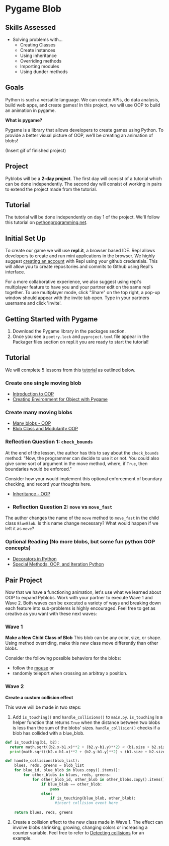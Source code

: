 # Pygame Blob

## Skills Assessed
- Solving problems with… 
    - Creating Classes
    - Create instances 
    - Using inheritance
    - Overriding methods 
    - Importing modules 
    - Using dunder methods

## Goals
Python is such a versatile language. We can create APIs, do data analysis, build web apps, and create games! In this project, we will use OOP to build an animation in pygame. 

**What is pygame?**

Pygame is a library that allows developers to create games using Python.
To provide a better visual picture of OOP, we’ll be creating an animation of blobs! 

(Insert gif of finished project)


## Project

Pyblobs will be a **2-day project**. The first day will consist of a tutorial which can be done independently. The second day will consist of working in pairs to extend the project made from the tutorial.


## Tutorial

The tutorial will be done independently on day 1 of the project. We'll follow this tutorial on [pythonprogramming.net](https://pythonprogramming.net/object-oriented-programming-introduction-intermediate-python-tutorial/). 


## Initial Set Up

To create our game we will use **repl.it**, a browser based IDE. Repl allows developers to create and run mini applications in the browser. We highly suggest [creating an account](https://repl.it/signup) with Repl using your github credentials. This will allow you to create repositories and commits to Github using Repl's interface. 

For a more collaborative experience, we also suggest using repl's multiplayer feature to have you and your partner edit on the same repl together. To use multiplayer mode, click "Share" on the top right, a pop-up window should appear with the invite tab open. Type in your partners username and click 'invite'. 


## Getting Started with Pygame 

1) Download the Pygame library in the packages section. 
2) Once you see a `poetry.lock` and `pyproject.toml` file appear in the Packager files section on repl.it you are ready to start the tutorial!

## Tutorial
We will complete 5 lessons from this [tutorial](https://pythonprogramming.net/object-oriented-programming-introduction-intermediate-python-tutorial/) as outlined below.

### Create one single moving blob
- [Introduction to OOP](https://pythonprogramming.net/object-oriented-programming-introduction-intermediate-python-tutorial/)
- [Creating Environment for Object with Pygame](https://pythonprogramming.net/creating-pygame-environment-intermediate-python-tutorial/)

### Create many moving blobs
- [Many blobs - OOP](https://pythonprogramming.net/many-blob-objects-intermediate-python-tutorial/)
- [Blob Class and Modularity OOP](https://pythonprogramming.net/class-object-modularity-intermediate-python-tutorial/)

### Reflection Question 1: `check_bounds`
At the end of the lesson, the author has this to say about the `check_bounds` method: "Now, the programmer can decide to use it or not. You could also give some sort of argument in the move method, where, if `True`, then boundaries would be enforced."

Consider how your would implement this optional enforcement of boundary checking, and record your thoughts here.

- [Inheritance - OOP](https://pythonprogramming.net/inheritance-object-oriented-programming-intermediate-python-tutorial/)

- ### Reflection Question 2: `move` vs `move_fast`

The author changes the name of the `move` method to `move_fast` in the child class `BlueBlob`. Is this name change necessary? What would happen if we left it as `move`?


### Optional Reading (No more blobs, but some fun python OOP concepts)
- [Decorators in Python](https://pythonprogramming.net/decorators-intermediate-python-tutorial/) 
- [Special Methods, OOP, and Iteration Python](https://pythonprogramming.net/special-methods-iteration-intermediate-python-tutorial/)

## Pair Project

Now that we have a functioning animation, let's use what we learned about OOP to expand Pyblobs. Work with your partner to execute Wave 1 and Wave 2. Both waves can be executed a variety of ways and breaking down each feature into sub-problems is highly encouraged. Feel free to get as creative as you want with these next waves:

### Wave 1

**Make a New Child Class of Blob** This blob can be any color, size, or shape. Using method overriding, make this new class move differently than other blobs. 

Consider the following possible behaviors for the blobs: 
 
 - follow the [mouse](https://www.pygame.org/docs/ref/mouse.html#pygame.mouse.get_pos) or
 - randomly teleport when crossing an arbitray x position.

### Wave 2
**Create a custom collision effect** 

This wave will be made in two steps: 

1) Add `is_touching()` and `handle_collisions()` to `main.py`. `is_touching` is a helper function that returns `True` when the distance between two blobs is less than the sum of the blobs' sizes. `handle_collision()` checks if a blob has collided with a blue_blob. 

``` Python
def is_touching(b1, b2):
  return math.sqrt((b2.x-b1.x)**2 + (b2.y-b1.y)**2) < (b1.size + b2.size)
  print(math.sqrt((b2.x-b1.x)**2 + (b2.y-b1.y)**2) < (b1.size + b2.size))

def handle_collisions(blob_list):
    blues, reds, greens = blob_list
    for blue_id, blue_blob in blues.copy().items():
        for other_blobs in blues, reds, greens:
            for other_blob_id, other_blob in other_blobs.copy().items():
                if blue_blob == other_blob:
                    pass
                else:
                    if is_touching(blue_blob, other_blob):
                      #insert collision event here
                            
    return blues, reds, greens
```

2) Create a collision effect to the new class made in Wave 1. The effect can involve blobs shrinking, growing, changing colors or increasing a counter variable. Feel free to refer to [Detecting collisions](https://pythonprogramming.net/detecting-collisions-intermediate-python-tutorial/) for an example.


